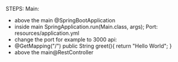 STEPS: 
Main:
- above the main @SpringBootApplication 
- inside main SpringApplication.run(Main.class, args);
Port: 
resources/application.yml 
- change the port for example to 3000
api: 
- @GetMapping("/")
  public String greet(){
  return "Hello World";
  }
- above the main@RestController